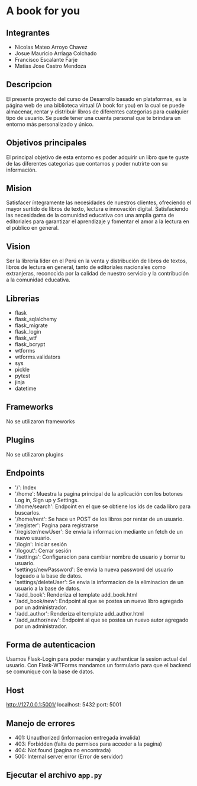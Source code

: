 # A book for you

## Integrantes

- Nicolas Mateo Arroyo Chavez
- Josue Mauricio Arriaga Colchado
- Francisco Escalante Farje
- Matias Jose Castro Mendoza

## Descripcion
El presente proyecto del curso de Desarrollo basado en plataformas, es la página web de una biblioteca virtual (A book for you) en la cual se puede almacenar, rentar y distribuir libros de diferentes categorias para cualquier tipo de usuario. Se puede tener una cuenta personal que te brindara un entorno más personalizado y único.

## Objetivos principales
El principal objetivo de esta entorno es poder adquirir un libro que te guste de las diferentes categorias que contamos y poder nutrirte con su información.

## Mision
Satisfacer íntegramente las necesidades de nuestros clientes, ofreciendo el mayor surtido de libros de texto, lectura e innovación digital.  Satisfaciendo las necesidades de la comunidad educativa con una amplia gama de editoriales para garantizar el aprendizaje y fomentar el amor a la lectura en el público en general.

## Vision
Ser la librería líder en el Perú en la venta y distribución de libros de textos, libros de lectura en general, tanto de editoriales nacionales como extranjeras, reconocida por la calidad de nuestro servicio y la contribución a la comunidad educativa.

## Librerias
- flask
- flask_sqlalchemy
- flask_migrate
- flask_login
- flask_wtf
- flask_bcrypt
- wtforms
- wtforms.validators
- sys
- pickle
- pytest
- jinja
- datetime

## Frameworks
No se utilizaron frameworks

## Plugins
No se utilizaron plugins

## Endpoints
- '/': Index
- '/home': Muestra la pagina principal de la aplicación con los botones Log in, Sign up y Settings.
- '/home/search': Endpoint en el que se obtiene los ids de cada libro para buscarlos.
- '/home/rent': Se hace un POST de los libros por rentar de un usuario.
- '/register': Pagina para registrarse
- '/register/newUser': Se envia la informacion mediante un fetch de un nuevo usuario.
- '/login': Iniciar sesión
- '/logout': Cerrar sesión
- '/settings': Configuracion para cambiar nombre de usuario y borrar tu usuario.
- 'settings/newPassword': Se envia la nueva password del usuario logeado a la base de datos.
- 'settings/deleteUser':  Se envia la informacion de la eliminacion de un usuario a la base de datos.
- '/add_book': Renderiza el template add_book.html
- '/add_book/new': Endpoint al que se postea un nuevo libro agregado por un administrador.
- '/add_author': Renderiza el template add_author.html
- '/add_author/new': Endpoint al que se postea un nuevo autor agregado por un administrador.

## Forma de autenticacion
Usamos Flask-Login para poder manejar y authenticar la sesion actual del usuario. Con Flask-WTForms mandamos un formulario para que el backend se comunique con la base de datos.

## Host
http://127.0.0.1:5001/
localhost: 5432
port: 5001

## Manejo de errores
- 401: Unauthorized (informacion entregada invalida)
- 403: Forbidden (falta de permisos para acceder a la pagina)
- 404: Not found (pagina no encontrada)
- 500: Internal server error (Error de servidor)

## Ejecutar el archivo `app.py`
